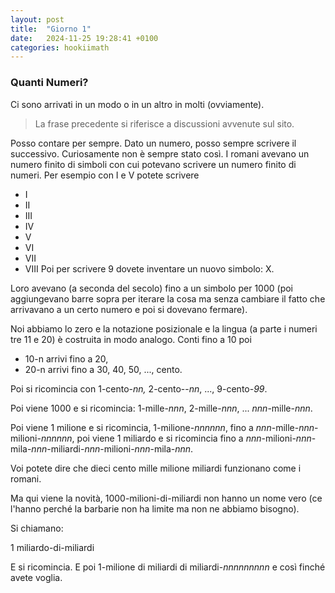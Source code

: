 ```yaml
---
layout: post
title:  "Giorno 1"
date:   2024-11-25 19:28:41 +0100
categories: hookiimath
---
```


### Quanti Numeri?

Ci sono arrivati in un modo o in un altro in molti (ovviamente).

> La frase precedente si riferisce a discussioni avvenute sul sito.

Posso contare per sempre. Dato un numero, posso sempre scrivere il successivo. Curiosamente non è sempre stato così. I romani avevano un numero finito di simboli con cui potevano scrivere un numero finito di numeri. Per esempio con I e V potete scrivere
- I
- II
- III
- IV
- V
- VI
- VII
- VIII
Poi per scrivere 9 dovete inventare un nuovo simbolo: X.

Loro avevano (a seconda del secolo) fino a un simbolo per 1000 (poi aggiungevano barre sopra per iterare la cosa ma senza cambiare il fatto che arrivavano a un certo numero e poi si dovevano fermare).

Noi abbiamo lo zero e la notazione posizionale e la lingua (a parte i numeri tre 11 e 20) è costruita in modo analogo. Conti fino a 10 poi 

- 10-n arrivi fino a  20, 
- 20-n arrivi fino a 30, 40, 50, ..., cento.

Poi si ricomincia con 1-cento-_nn,_ 2-cento--_nn_, ..., 9-cento-_99_.

Poi viene 1000 e si ricomincia: 1-mille-_nnn_, 2-mille-_nnn_, ... _nnn_-mille-_nnn_.

Poi viene 1 milione e si ricomincia, 1-milione-_nnnnnn_, fino a _nnn_-mille-_nnn_-milioni-_nnnnnn_, poi viene 1 miliardo e si ricomincia fino a _nnn_-milioni-_nnn_-mila-_nnn_-miliardi-_nnn_-milioni-_nnn_-mila-_nnn_.

Voi potete dire che dieci cento mille milione miliardi funzionano come i romani.

Ma qui viene la novità, 1000-milioni-di-miliardi non hanno un nome vero (ce l'hanno perché la barbarie non ha limite ma non ne abbiamo bisogno).

Si chiamano:

1 miliardo-di-miliardi 

E si ricomincia. E poi 1-milione di miliardi di miliardi-_nnnnnnnnn_ e così finché avete voglia.